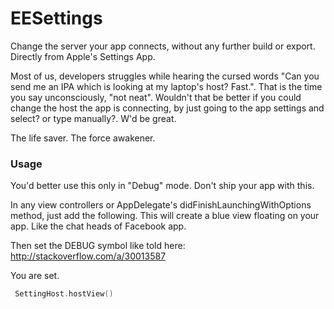 # EESettings
Change the server your app connects, without any further build or export. Directly from Apple's Settings App. 

Most of us, developers struggles while hearing the cursed words "Can you send me an IPA which is looking at my laptop's host? Fast.".
That is the time you say unconsciously, "not neat". Wouldn't that be better if you could change the host the app is connecting, by just going to the app settings and select? or type manually?. W'd be great.

The life saver.
The force awakener.

### Usage 

You'd better use this only in "Debug" mode. Don't ship your app with this.

In any view controllers or AppDelegate's didFinishLaunchingWithOptions method, just add the following.
This will create a blue view floating on your app. Like the chat heads of Facebook app.

Then set the DEBUG symbol like told here: http://stackoverflow.com/a/30013587

You are set.

```swift
 SettingHost.hostView()
```
